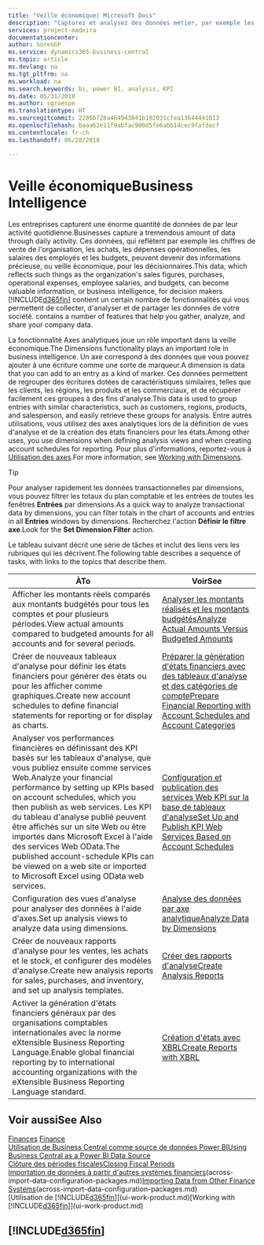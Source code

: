 ```yaml
---
title: "Veille économique| Microsoft Docs"
description: "Capturez et analysez des données métier, par exemple les chiffres de vente de l'organisation, les achats, les dépenses opérationnelles, les salaires des employés et les budgets, peuvent être des informations précieuses, pour la veille économique ou pour les décisionnaires."
services: project-madeira
documentationcenter: 
author: SorenGP
ms.service: dynamics365-business-central
ms.topic: article
ms.devlang: na
ms.tgt_pltfrm: na
ms.workload: na
ms.search.keywords: bi, power BI, analysis, KPI
ms.date: 05/31/2018
ms.author: sgroespe
ms.translationtype: HT
ms.sourcegitcommit: 2286b728a464943841b192031cfea13644441013
ms.openlocfilehash: baaa62e11f9abfac900d5fe6abb14cec9fafdacf
ms.contentlocale: fr-ch
ms.lasthandoff: 06/28/2018

---
```

# <a name="business-intelligence"></a><span data-ttu-id="8651c-103">Veille économique</span><span class="sxs-lookup"><span data-stu-id="8651c-103">Business Intelligence</span></span>
<span data-ttu-id="8651c-104">Les entreprises capturent une énorme quantité de données de par leur activité quotidienne.</span><span class="sxs-lookup"><span data-stu-id="8651c-104">Businesses capture a tremendous amount of data through daily activity.</span></span> <span data-ttu-id="8651c-105">Ces données, qui reflètent par exemple les chiffres de vente de l'organisation, les achats, les dépenses opérationnelles, les salaires des employés et les budgets, peuvent devenir des informations précieuse, ou veille économique, pour les décisionnaires.</span><span class="sxs-lookup"><span data-stu-id="8651c-105">This data, which reflects such things as the organization's sales figures, purchases, operational expenses, employee salaries, and budgets, can become valuable information, or business intelligence, for decision makers.</span></span> [!INCLUDE[d365fin](includes/d365fin_md.md)]<span data-ttu-id="8651c-106"> contient un certain nombre de fonctionnalités qui vous permettent de collecter, d'analyser et de partager les données de votre société.</span><span class="sxs-lookup"><span data-stu-id="8651c-106"> contains a number of features that help you gather, analyze, and share your company data.</span></span>

<span data-ttu-id="8651c-107">La fonctionnalité Axes analytiques joue un rôle important dans la veille économique.</span><span class="sxs-lookup"><span data-stu-id="8651c-107">The Dimensions functionality plays an important role in business intelligence.</span></span> <span data-ttu-id="8651c-108">Un axe correspond à des données que vous pouvez ajouter à une écriture comme une sorte de marqueur.</span><span class="sxs-lookup"><span data-stu-id="8651c-108">A dimension is data that you can add to an entry as a kind of marker.</span></span> <span data-ttu-id="8651c-109">Ces données permettent de regrouper des écritures dotées de caractéristiques similaires, telles que les clients, les régions, les produits et les commerciaux, et de récupérer facilement ces groupes à des fins d'analyse.</span><span class="sxs-lookup"><span data-stu-id="8651c-109">This data is used to group entries with similar characteristics, such as customers, regions, products, and salesperson, and easily retrieve these groups for analysis.</span></span> <span data-ttu-id="8651c-110">Entre autres utilisations, vous utilisez des axes analytiques lors de la définition de vues d'analyse et de la création des états financiers pour les états.</span><span class="sxs-lookup"><span data-stu-id="8651c-110">Among other uses, you use dimensions  when defining analysis views and when creating account schedules for reporting.</span></span> <span data-ttu-id="8651c-111">Pour plus d'informations, reportez-vous à [Utilisation des axes](finance-dimensions.md).</span><span class="sxs-lookup"><span data-stu-id="8651c-111">For more information, see [Working with Dimensions](finance-dimensions.md).</span></span>

> [!TIP]
> <span data-ttu-id="8651c-112">Pour analyser rapidement les données transactionnelles par dimensions, vous pouvez filtrer les totaux du plan comptable et les entrées de toutes les fenêtres **Entrées** par dimensions.</span><span class="sxs-lookup"><span data-stu-id="8651c-112">As a quick way to analyze transactional data by dimensions, you can filter totals in the chart of accounts and entries in all **Entries** windows by dimensions.</span></span> <span data-ttu-id="8651c-113">Recherchez l'action **Définir le filtre axe**.</span><span class="sxs-lookup"><span data-stu-id="8651c-113">Look for the **Set Dimension Filter** action.</span></span>  

<span data-ttu-id="8651c-114">Le tableau suivant décrit une série de tâches et inclut des liens vers les rubriques qui les décrivent.</span><span class="sxs-lookup"><span data-stu-id="8651c-114">The following table describes a sequence of tasks, with links to the topics that describe them.</span></span>  

| <span data-ttu-id="8651c-115">À</span><span class="sxs-lookup"><span data-stu-id="8651c-115">To</span></span> | <span data-ttu-id="8651c-116">Voir</span><span class="sxs-lookup"><span data-stu-id="8651c-116">See</span></span> |
| --- | --- |
|<span data-ttu-id="8651c-117">Afficher les montants réels comparés aux montants budgétés pour tous les comptes et pour plusieurs périodes.</span><span class="sxs-lookup"><span data-stu-id="8651c-117">View actual amounts compared to budgeted amounts for all accounts and for several periods.</span></span>|[<span data-ttu-id="8651c-118">Analyser les montants réalisés et les montants budgétés</span><span class="sxs-lookup"><span data-stu-id="8651c-118">Analyze Actual Amounts Versus Budgeted Amounts</span></span>](bi-how-analyze-actual-versus-budget.md)|
|<span data-ttu-id="8651c-119">Créer de nouveaux tableaux d'analyse pour définir les états financiers pour générer des états ou pour les afficher comme graphiques.</span><span class="sxs-lookup"><span data-stu-id="8651c-119">Create new account schedules to define financial statements for reporting or for display as charts.</span></span>|[<span data-ttu-id="8651c-120">Préparer la génération d'états financiers avec des tableaux d'analyse et des catégories de compte</span><span class="sxs-lookup"><span data-stu-id="8651c-120">Prepare Financial Reporting with Account Schedules and Account Categories</span></span>](bi-how-work-account-schedule.md)|
|<span data-ttu-id="8651c-121">Analyser vos performances financières en définissant des KPI basés sur les tableaux d'analyse, que vous publiez ensuite comme services Web.</span><span class="sxs-lookup"><span data-stu-id="8651c-121">Analyze your financial performance by setting up KPIs based on account schedules, which you then publish as web services.</span></span> <span data-ttu-id="8651c-122">Les KPI du tableau d'analyse publié peuvent être affichés sur un site Web ou être importés dans Microsoft Excel à l'aide des services Web OData.</span><span class="sxs-lookup"><span data-stu-id="8651c-122">The published account-schedule KPIs can be viewed on a web site or imported to Microsoft Excel using OData web services.</span></span>|[<span data-ttu-id="8651c-123">Configuration et publication des services Web KPI sur la base de tableaux d'analyse</span><span class="sxs-lookup"><span data-stu-id="8651c-123">Set Up and Publish KPI Web Services Based on Account Schedules</span></span>](bi-how-to-set-up-and-publish-kpi-web-services-based-on-account-schedules.md)|
|<span data-ttu-id="8651c-124">Configuration des vues d'analyse pour analyser des données à l'aide d'axes.</span><span class="sxs-lookup"><span data-stu-id="8651c-124">Set up analysis views to analyze data using dimensions.</span></span>|[<span data-ttu-id="8651c-125">Analyse des données par axe analytique</span><span class="sxs-lookup"><span data-stu-id="8651c-125">Analyze Data by Dimensions</span></span>](bi-how-analyze-data-dimension.md)|
|<span data-ttu-id="8651c-126">Créer de nouveaux rapports d'analyse pour les ventes, les achats et le stock, et configurer des modèles d'analyse.</span><span class="sxs-lookup"><span data-stu-id="8651c-126">Create new analysis reports for sales, purchases, and inventory, and set up analysis templates.</span></span>|[<span data-ttu-id="8651c-127">Créer des rapports d'analyse</span><span class="sxs-lookup"><span data-stu-id="8651c-127">Create Analysis Reports</span></span>](bi-how-create-analysis-views-reports.md)|
|<span data-ttu-id="8651c-128">Activer la génération d'états financiers généraux par des organisations comptables internationales avec la norme eXtensible Business Reporting Language.</span><span class="sxs-lookup"><span data-stu-id="8651c-128">Enable global financial reporting by to international accounting organizations with the eXtensible Business Reporting Language standard.</span></span>|[<span data-ttu-id="8651c-129">Création d'états avec XBRL</span><span class="sxs-lookup"><span data-stu-id="8651c-129">Create Reports with XBRL</span></span>](bi-create-reports-with-xbrl.md)|

## <a name="see-also"></a><span data-ttu-id="8651c-130">Voir aussi</span><span class="sxs-lookup"><span data-stu-id="8651c-130">See Also</span></span>
<span data-ttu-id="8651c-131">[Finances](finance.md)  </span><span class="sxs-lookup"><span data-stu-id="8651c-131">[Finance](finance.md)  </span></span>  
[<span data-ttu-id="8651c-132">Utilisation de Business Central comme source de données Power BI</span><span class="sxs-lookup"><span data-stu-id="8651c-132">Using Business Central as a Power BI Data Source</span></span>](across-how-use-financials-data-source-powerbi.md)  
[<span data-ttu-id="8651c-133">Clôture des périodes fiscales</span><span class="sxs-lookup"><span data-stu-id="8651c-133">Closing Fiscal Periods</span></span>](year-close-years-periods.md)  
<span data-ttu-id="8651c-134">[Importation de données à partir d'autres systèmes financiers](across-import-data-configuration-packages.md)(across-import-data-configuration-packages.md)</span><span class="sxs-lookup"><span data-stu-id="8651c-134">[Importing Data from Other Finance Systems](across-import-data-configuration-packages.md)(across-import-data-configuration-packages.md)</span></span>  
<span data-ttu-id="8651c-135">[Utilisation de [!INCLUDE[d365fin](includes/d365fin_md.md)]](ui-work-product.md)</span><span class="sxs-lookup"><span data-stu-id="8651c-135">[Working with [!INCLUDE[d365fin](includes/d365fin_md.md)]](ui-work-product.md)</span></span>

## [!INCLUDE[d365fin](includes/free_trial_md.md)]  
 

